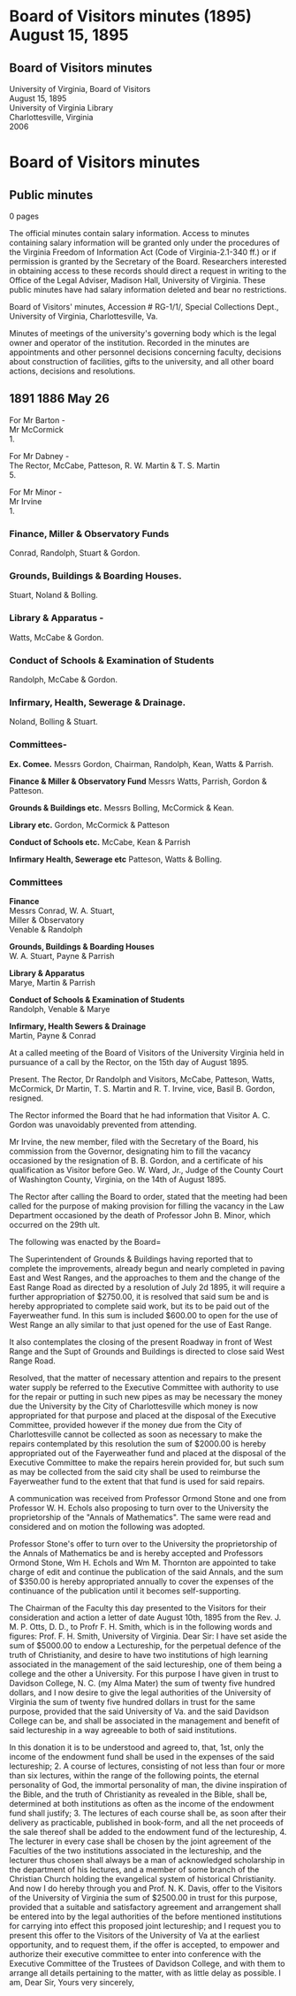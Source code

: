 <!-- llmformatted -->
# Board of Visitors minutes (1895) August 15, 1895

## Board of Visitors minutes

University of Virginia, Board of Visitors\
August 15, 1895\
University of Virginia Library\
Charlottesville, Virginia\
2006

# Board of Visitors minutes

## Public minutes

0 pages

The official minutes contain salary information. Access to minutes containing salary information will be granted only under the procedures of the Virginia Freedom of Information Act (Code of Virginia-2.1-340 ff.) or if permission is granted by the Secretary of the Board. Researchers interested in obtaining access to these records should direct a request in writing to the Office of the Legal Adviser, Madison Hall, University of Virginia. These public minutes have had salary information deleted and bear no restrictions.

Board of Visitors' minutes, Accession # RG-1/1/, Special Collections Dept., University of Virginia, Charlottesville, Va.

Minutes of meetings of the university's governing body which is the legal owner and operator of the institution. Recorded in the minutes are appointments and other personnel decisions concerning faculty, decisions about construction of facilities, gifts to the university, and all other board actions, decisions and resolutions.

## 1891 1886 May 26

For Mr Barton -\
Mr McCormick\
1\.

For Mr Dabney -\
The Rector, McCabe, Patteson, R. W. Martin & T. S. Martin\
5\.

For Mr Minor -\
Mr Irvine\
1\.

### Finance, Miller & Observatory Funds

Conrad, Randolph, Stuart & Gordon.

### Grounds, Buildings & Boarding Houses.

Stuart, Noland & Bolling.

### Library & Apparatus -

Watts, McCabe & Gordon.

### Conduct of Schools & Examination of Students

Randolph, McCabe & Gordon.

### Infirmary, Health, Sewerage & Drainage.

Noland, Bolling & Stuart.

### Committees-

**Ex. Comee.**
Messrs Gordon, Chairman, Randolph, Kean, Watts & Parrish.

**Finance & Miller & Observatory Fund**
Messrs Watts, Parrish, Gordon & Patteson.

**Grounds & Buildings etc.**
Messrs Bolling, McCormick & Kean.

**Library etc.**
Gordon, McCormick & Patteson

**Conduct of Schools etc.**
McCabe, Kean & Parrish

**Infirmary Health, Sewerage etc**
Patteson, Watts & Bolling.

### Committees

**Finance**\
Messrs Conrad, W. A. Stuart,\
Miller & Observatory\
Venable & Randolph

**Grounds, Buildings & Boarding Houses**\
W. A. Stuart, Payne & Parrish

**Library & Apparatus**\
Marye, Martin & Parrish

**Conduct of Schools & Examination of Students**\
Randolph, Venable & Marye

**Infirmary, Health Sewers & Drainage**\
Martin, Payne & Conrad

At a called meeting of the Board of Visitors of the University Virginia held in pursuance of a call by the Rector, on the 15th day of August 1895.

Present. The Rector, Dr Randolph and Visitors, McCabe, Patteson, Watts, McCormick, Dr Martin, T. S. Martin and R. T. Irvine, vice, Basil B. Gordon, resigned.

The Rector informed the Board that he had information that Visitor A. C. Gordon was unavoidably prevented from attending.

Mr Irvine, the new member, filed with the Secretary of the Board, his commission from the Governor, designating him to fill the vacancy occasioned by the resignation of B. B. Gordon, and a certificate of his qualification as Visitor before Geo. W. Ward, Jr., Judge of the County Court of Washington County, Virginia, on the 14th of August 1895.

The Rector after calling the Board to order, stated that the meeting had been called for the purpose of making provision for filling the vacancy in the Law Department occasioned by the death of Professor John B. Minor, which occurred on the 29th ult.

The following was enacted by the Board=

The Superintendent of Grounds & Buildings having reported that to complete the improvements, already begun and nearly completed in paving East and West Ranges, and the approaches to them and the change of the East Range Road as directed by a resolution of July 2d 1895, it will require a further appropriation of $2750.00, it is resolved that said sum be and is hereby appropriated to complete said work, but its to be paid out of the Fayerweather fund. In this sum is included $600.00 to open for the use of West Range an ally similar to that just opened for the use of East Range.

It also contemplates the closing of the present Roadway in front of West Range and the Supt of Grounds and Buildings is directed to close said West Range Road.

Resolved, that the matter of necessary attention and repairs to the present water supply be referred to the Executive Committee with authority to use for the repair or putting in such new pipes as may be necessary the money due the University by the City of Charlottesville which money is now appropriated for that purpose and placed at the disposal of the Executive Committee, provided however if the money due from the City of Charlottesville cannot be collected as soon as necessary to make the repairs contemplated by this resolution the sum of $2000.00 is hereby appropriated out of the Fayerweather fund and placed at the disposal of the Executive Committee to make the repairs herein provided for, but such sum as may be collected from the said city shall be used to reimburse the Fayerweather fund to the extent that that fund is used for said repairs.

A communication was received from Professor Ormond Stone and one from Professor W. H. Echols also proposing to turn over to the University the proprietorship of the "Annals of Mathematics". The same were read and considered and on motion the following was adopted.

Professor Stone's offer to turn over to the University the proprietorship of the Annals of Mathematics be and is hereby accepted and Professors Ormond Stone, Wm H. Echols and Wm M. Thornton are appointed to take charge of edit and continue the publication of the said Annals, and the sum of $350.00 is hereby appropriated annually to cover the expenses of the continuance of the publication until it becomes self-supporting.

The Chairman of the Faculty this day presented to the Visitors for their consideration and action a letter of date August 10th, 1895 from the Rev. J. M. P. Otts, D. D., to Profr F. H. Smith, which is in the following words and figures: Prof. F. H. Smith, University of Virginia. Dear Sir: I have set aside the sum of $5000.00 to endow a Lectureship, for the perpetual defence of the truth of Christianity, and desire to have two institutions of high learning associated in the management of the said lectureship, one of them being a college and the other a University. For this purpose I have given in trust to Davidson College, N. C. (my Alma Mater) the sum of twenty five hundred dollars, and I now desire to give the legal authorities of the University of Virginia the sum of twenty five hundred dollars in trust for the same purpose, provided that the said University of Va. and the said Davidson College can be, and shall be associated in the management and benefit of said lectureship in a way agreeable to both of said institutions.

In this donation it is to be understood and agreed to, that, 1st, only the income of the endowment fund shall be used in the expenses of the said lectureship; 2. A course of lectures, consisting of not less than four or more than six lectures, within the range of the following points, the eternal personality of God, the immortal personality of man, the divine inspiration of the Bible, and the truth of Christianity as revealed in the Bible, shall be, determined at both institutions as often as the income of the endowment fund shall justify; 3. The lectures of each course shall be, as soon after their delivery as practicable, published in book-form, and all the net proceeds of the sale thereof shall be added to the endowment fund of the lectureship, 4. The lecturer in every case shall be chosen by the joint agreement of the Faculties of the two institutions associated in the lectureship, and the lecturer thus chosen shall always be a man of acknowledged scholarship in the department of his lectures, and a member of some branch of the Christian Church holding the evangelical system of historical Christianity. And now I do hereby through you and Prof. N. K. Davis, offer to the Visitors of the University of Virginia the sum of $2500.00 in trust for this purpose, provided that a suitable and satisfactory agreement and arrangement shall be entered into by the legal authorities of the before mentioned institutions for carrying into effect this proposed joint lectureship; and I request you to present this offer to the Visitors of the University of Va at the earliest opportunity, and to request them, if the offer is accepted, to empower and authorize their executive committee to enter into conference with the Executive Committee of the Trustees of Davidson College, and with them to arrange all details pertaining to the matter, with as little delay as possible. I am, Dear Sir, Yours very sincerely,
